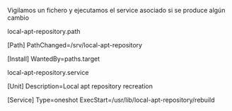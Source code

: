 Vigilamos un fichero y ejecutamos el service asociado si se produce algún cambio



local-apt-repository.path

[Path]
PathChanged=/srv/local-apt-repository

[Install]
WantedBy=paths.target




local-apt-repository.service 

[Unit]
Description=Local apt repository recreation

[Service]
Type=oneshot
ExecStart=/usr/lib/local-apt-repository/rebuild

